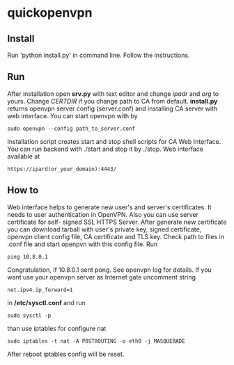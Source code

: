 # quickopenvpn

## Install

Run 'python install.py' in command line. Follow the instructions.


## Run

  After installation open **srv.py** with text editor and change *ipadr* and *org*
to yours. Change *CERTDIR* if you change path to CA from default.
  **install.py** returns openvpn server config (server.conf) and installing CA
server with web interface. You can start openvpn with 
by 
```
sudo openvpn --config path_to_server.conf
```
  Installation script creates start and stop shell scripts for CA Web Interface. 
You can run backend with ./start and stop it by ./stop. Web interface available 
at 
```
https://ipard(or_your_domain):4443/
```

## How to


Web interface helps to generate new user's and server's certificates. It needs to 
user authentication in OpenVPN. Also you can use server certificate for self-
signed SSL HTTPS Server.
After generate new certificate you can download tarball with user's private key,
signed certificate, openvpn client config file, CA certificate and TLS key. Check
path to files in .conf file and start openpvn with this config file. Run
```
ping 10.8.0.1
```
Congratulation, if 10.8.0.1 sent pong. See openvpn log for details. 
If you want use your openvpn server as Internet gate uncomment string
```
net.ipv4.ip_forward=1
```
in **/etc/sysctl.conf** and run
```
sudo sysctl -p
```
than use iptables for configure nat
```
sudo iptables -t nat -A POSTROUTING -o eth0 -j MASQUERADE
```
After reboot iptables config will be reset.
